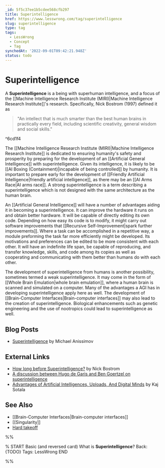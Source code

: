 ```yaml
---
_id: 5f5c37ee1b5cdee568cfb297
title: Superintelligence
href: https://www.lesswrong.com/tag/superintelligence
slug: superintelligence
type: tag
tags:
  - LessWrong
  - Concept
  - Tag
synchedAt: '2022-09-01T09:42:21.948Z'
status: todo
---
```


# Superintelligence

A **Superintelligence** is a being with superhuman intelligence, and a focus of the [[Machine Intelligence Research Institute (MIRI)|Machine Intelligence Research Institute]]'s research. Specifically, Nick Bostrom (1997) defined it as

> "An intellect that is much smarter than the best human brains in practically every field, including scientific creativity, general wisdom and social skills."

^6cd1f4

The [[Machine Intelligence Research Institute (MIRI)|Machine Intelligence Research Institute]] is dedicated to ensuring humanity's safety and prosperity by preparing for the development of an [[Artificial General Intelligence]] with superintelligence. Given its intelligence, it is likely to be [[AI Boxing (Containment)|incapable of being controlled]] by humanity. It is important to prepare early for the development of [[Friendly Artificial Intelligence|friendly artificial intelligence]], as there may be an [[AI Arms Race|AI arms race]]. A strong superintelligence is a term describing a superintelligence which is not designed with the same architecture as the human brain.

An [[Artificial General Intelligence]] will have a number of advantages aiding it in becoming a superintelligence. It can improve the hardware it runs on and obtain better hardware. It will be capable of directly editing its own code. Depending on how easy its code is to modify, it might carry out software improvements that [[Recursive Self-Improvement|spark further improvements]]. Where a task can be accomplished in a repetitive way, a module preforming the task far more efficiently might be developed. Its motivations and preferences can be edited to be more consistent with each other. It will have an indefinite life span, be capable of reproducing, and transfer knowledge, skills, and code among its copies as well as cooperating and communicating with them better than humans do with each other.

The development of superintelligence from humans is another possibility, sometimes termed a weak superintelligence. It may come in the form of [[Whole Brain Emulation|whole brain emulation]], where a human brain is scanned and simulated on a computer. Many of the advantages a AGI has in developing superintelligence apply here as well. The development of [[Brain-Computer Interfaces|Brain-computer interfaces]] may also lead to the creation of superintelligence. Biological enhancements such as genetic engineering and the use of nootropics could lead to superintelligence as well.

## Blog Posts

- [Superintelligence](http://www.acceleratingfuture.com/articles/superintelligencehowsoon.htm) by Michael Anissimov

## External Links

- [How long before Superintelligence?](http://www.nickbostrom.com/superintelligence.html) by Nick Bostrom
- [A discussion between Hugo de Garis and Ben Goertzel on superintelligence](http://profhugodegaris.files.wordpress.com/2011/04/nocyborgsbghugo.pdf)
- [Advantages of Artificial Intelligences, Uploads, And Digital Minds](http://www.xuenay.net/Papers/DigitalAdvantages.pdf) by Kaj Sotala

## See Also

- [[Brain-Computer Interfaces|Brain-computer interfaces]]
- [[Singularity]]
- [Hard takeoff](https://wiki.lesswrong.com/wiki/Hard_takeoff)


%%

% START
Basic (and reversed card)
What is **Superintelligence**?
Back: {TODO}
Tags: LessWrong
END

%%
	

